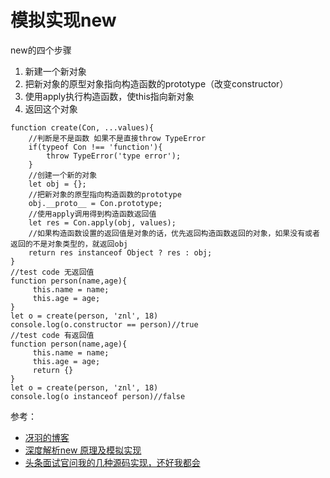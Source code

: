 

# 模拟实现new
new的四个步骤
1. 新建一个新对象
2. 把新对象的原型对象指向构造函数的prototype（改变constructor）
3. 使用apply执行构造函数，使this指向新对象
4. 返回这个对象

```
function create(Con, ...values){
    //判断是不是函数 如果不是直接throw TypeError
    if(typeof Con !== 'function'){
        throw TypeError('type error'); 
    }
    //创建一个新的对象
    let obj = {};
    //把新对象的原型指向构造函数的prototype
    obj.__proto__ = Con.prototype;
    //使用apply调用得到构造函数返回值
    let res = Con.apply(obj, values);
    //如果构造函数设置的返回值是对象的话，优先返回构造函数返回的对象，如果没有或者返回的不是对象类型的，就返回obj
    return res instanceof Object ? res : obj;
}
//test code 无返回值
function person(name,age){
     this.name = name;
     this.age = age;
}
let o = create(person, 'znl', 18)
console.log(o.constructor == person)//true
//test code 有返回值
function person(name,age){
     this.name = name;
     this.age = age;
     return {}
}
let o = create(person, 'znl', 18)
console.log(o instanceof person)//false
```

参考：
- [冴羽的博客](https://github.com/AnsonZnl/LY-sBlog)
- [深度解析new 原理及模拟实现](https://muyiy.cn/blog/3/3.5.html#%E5%AE%9A%E4%B9%89)
- [头条面试官问我的几种源码实现，还好我都会](https://mp.weixin.qq.com/s?__biz=MzUyNDYxNDAyMg==&mid=2247484853&idx=1&sn=f06695a7cf39485fbfd95fefbfde1d34&chksm=fa2be55ccd5c6c4a1ebce86926832dae5f75e08ed2380ade9283b384bf7503cabebf28245ff9&mpshare=1&scene=1&srcid=&sharer_sharetime=1574169496046&sharer_shareid=cfcd208495d565ef66e7dff9f98764da&key=5387d86ee537ed0dfac37e6ec7a9c764bdfbaa9cc55cca6e25157d572b5442cdd4435894d776a84ac513c6e77a9ff501012c34d4501ec6a4ed2670855dfa482d01d40f4b26de62296d424540d0a25088&ascene=1&uin=MjY5MTk2ODkxOQ%3D%3D&devicetype=Windows+7&version=62070155&lang=zh_CN&pass_ticket=P7ZbLc%2FhzAknmsen4DS%2BZNGhFvZtTtUJd3s%2FwYj3Q4CM2MN9%2FWnkLLfWJl5bHo2e)